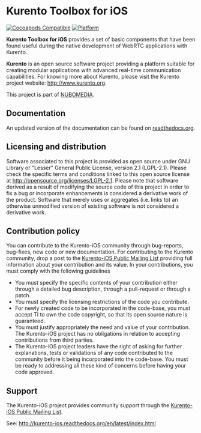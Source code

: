 # Kurento Toolbox for iOS
[![Cocoapods Compatible](https://img.shields.io/cocoapods/v/KurentoToolbox.svg)](https://img.shields.io/cocoapods/v/KurentoToolbox.svg)
[![Platform](https://img.shields.io/cocoapods/p/KurentoToolbox.svg?style=flat)](http://cocoadocs.org/docsets/KurentoToolbox)

**Kurento Toolbox for iOS** provides a set of basic components that have been found useful during the native development of WebRTC applications with Kurento.

**Kurento** is an open source software project providing a platform suitable for creating modular applications with advanced real-time communication capabilities. For knowing more about Kurento, please visit the Kurento project website: http://www.kurento.org.

This project is part of [NUBOMEDIA].

## Documentation

An updated version of the documentation can be found on [readthedocs.org].

## Licensing and distribution

Software associated to this project is provided as open source under GNU Library or "Lesser" General Public License, version 2.1 (LGPL-2.1). Please check the specific terms and conditions linked to this open source license at http://opensource.org/licenses/LGPL-2.1. Please note that software derived as a result of modifying the source code of this project in order to fix a bug or incorporate enhancements is considered a derivative work of the product. Software that merely uses or aggregates (i.e. links to) an otherwise unmodified version of existing software is not considered a derivative work.

Contribution policy
-------------------

You can contribute to the Kurento-iOS community through bug-reports, bug-fixes, new code or new documentation. For contributing to the Kurento community, drop a post to the [Kurento-iOS Public Mailing List] providing full information about your contribution and its value. In your contributions, you must comply with the following guidelines

* You must specify the specific contents of your contribution either through a detailed bug description, through a pull-request or through a patch.
* You must specify the licensing restrictions of the code you contribute.
* For newly created code to be incorporated in the code-base, you must accept TI to own the code copyright, so that its open source nature is guaranteed.
* You must justify appropriately the need and value of your contribution. The Kurento-iOS project has no obligations in relation to accepting contributions from third parties.
* The Kurento-iOS project leaders have the right of asking for further explanations, tests or validations of any code contributed to the community before it being incorporated into the code-base. You must be ready to addressing all these kind of concerns before having your code approved.

## Support

The Kurento-iOS project provides community support through the [Kurento-iOS Public Mailing List].

See: http://kurento-ios.readthedocs.org/en/latest/index.html

[NUBOMEDIA]: http://www.nubomedia.eu
[Kurento-iOS Public Mailing List]: https://groups.google.com/forum/#!forum/kurento-ios
[readthedocs.org]: http://kurento-ios.readthedocs.org/en/latest/index.html
